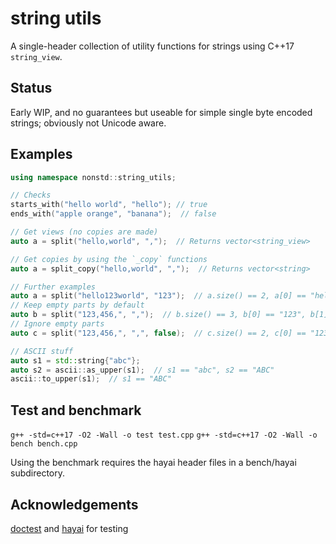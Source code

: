 # string utils
A single-header collection of utility functions for strings using C++17 `string_view`.

Status
---
Early WIP, and no guarantees but useable for simple single byte encoded strings; obviously not Unicode aware.

Examples
---
```C++
using namespace nonstd::string_utils;

// Checks
starts_with("hello world", "hello"); // true
ends_with("apple orange", "banana");  // false

// Get views (no copies are made)
auto a = split("hello,world", ",");  // Returns vector<string_view>

// Get copies by using the `_copy` functions
auto a = split_copy("hello,world", ",");  // Returns vector<string>

// Further examples
auto a = split("hello123world", "123");  // a.size() == 2, a[0] == "hello", a[1] == "world"
// Keep empty parts by default
auto b = split("123,456,", ",");  // b.size() == 3, b[0] == "123", b[1] == "456", b[2] empty
// Ignore empty parts
auto c = split("123,456,", ",", false);  // c.size() == 2, c[0] == "123", c[1] == "456"

// ASCII stuff
auto s1 = std::string{"abc"};
auto s2 = ascii::as_upper(s1);  // s1 == "abc", s2 == "ABC"
ascii::to_upper(s1);  // s1 == "ABC"
```

Test and benchmark
---
`g++ -std=c++17 -O2 -Wall -o test test.cpp`
`g++ -std=c++17 -O2 -Wall -o bench bench.cpp`

Using the benchmark requires the hayai header files in a bench/hayai subdirectory.

Acknowledgements
---
[doctest](https://github.com/onqtam/doctest) and [hayai](https://github.com/nickbruun/hayai) for testing
